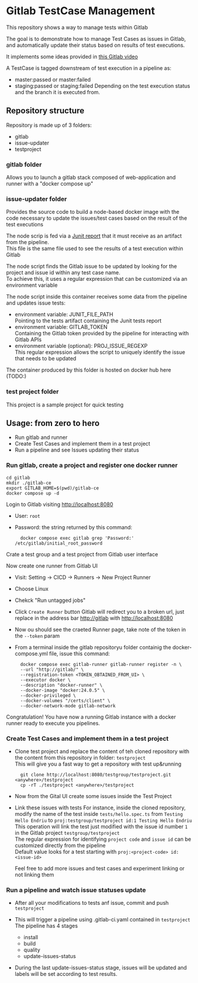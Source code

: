 # Gitlab TestCase Management

This repository shows a way to manage tests within Gitlab

The goal is to demonstrate how to manage Test Cases as issues in Gitlab, and automatically update their status based on results of test executions.

It implements some ideas provided in [this Gitlab video](https://www.youtube.com/watch?v=FPEfR4NrG_w)

A TestCase is tagged downstream of test execution in a pipeline as:

- master:passed or master:failed
- staging:passed or staging:failed
Depending on the test execution status and the branch it is executed from.

## Repository structure

Repository is made up of 3 folders:

- gitlab
- issue-updater
- testproject

### gitlab folder

Allows you to launch a gitlab stack composed of web-application and runner with a "docker compose up"

### issue-updater folder

Provides the source code to build a node-based docker image with the code necessary to update the issues/test cases based on the result of the test executions

The node scrip is fed via a [Junit report](https://docs.gitlab.com/ee/ci/testing/unit_test_reports.html) that it must receive as an artifact from the pipeline.  
This file is the same file used to see the results of a test execution within Gitlab

The node script finds the Gitlab issue to be updated by looking for the project and issue id within any test case name.  
To achieve this, it uses a regular expression that can be customized via an environment variable

The node script inside this container receives some data from the pipeline and updates issue tests:

- environment variable: JUNIT_FILE_PATH  
  Pointing to the tests artifact containing the Junit tests report
- environment variable: GITLAB_TOKEN  
  Containing the Gitlab token provided by the pipeline for interacting with Gitlab APIs
- environment variable (optional): PROJ_ISSUE_REGEXP  
  This regular expression allows the script to uniquely identify the issue that needs to be updated
  
The container produced by this folder is hosted on docker hub here (TODO:)

### test project folder

This project is a sample project for quick testing

## Usage: from zero to hero

- Run gitlab and runner
- Create Test Cases and implement them in a test project
- Run a pipeline and see Issues updating their status

### Run gitlab, create a project and register one docker runner

    cd gitlab
    mkdir ./gitlab-ce
    export GITLAB_HOME=$(pwd)/gitlab-ce 
    docker compose up -d

Login to Gitlab visiting <http://localhost:8080>  

- User: `root`  
- Password: the string returned by this command:  

        docker compose exec gitlab grep 'Password:' /etc/gitlab/initial_root_password

Crate a test group and a test project from Gitlab user interface

Now create one runner from Gitlab UI

- Visit: Setting -> CICD -> Runners -> New Project Runner
- Choose Linux
- Chekck "Run untagged jobs"
- Click `Create Runner` button
  Gitlab will redirect you to a broken url, just replace in the address bar <http://gitlab> with <http://localhost:8080>
- Now ou should see the craeted Runner page, take note of the token in the `--token` param
- From a terminal inside the gitlab repositoryu folder containig the docker-compose.yml file, issue this command:  

        docker compose exec gitlab-runner gitlab-runner register -n \
        --url "http://gitlab/" \
        --registration-token <TOKEN_OBTAINED_FROM_UI> \
        --executor docker \
        --description "docker-runner" \
        --docker-image "docker:24.0.5" \
        --docker-privileged \
        --docker-volumes "/certs/client" \
        --docker-network-mode gitlab-network

Congratulation! You have now a running Gitlab instance with a docker runner ready to execute you pipelines.

### Create Test Cases and implement them in a test project

- Clone test project and replace the content of teh cloned repository with the content from this repository in folder: `testproject`  
  This will give you a fast way to get a repository with test up&running  

        git clone http://localhost:8080/testgroup/testproject.git <anywhere>/testproject
        cp -rT ./testproject <anywhere>/testproject

- Now from the Gital UI create some issues inside the Test Project

- Link these issues with tests
  For instance, inside the cloned repository, modify the name of the test inside `tests/hello.spec.ts` from `Testing Hello Endriu` to `proj:testgroup/testproject id:1 Testing Hello Endriu`  
  This operation will link the test just modified with the issue id number `1` in the Gitlab project `testgroup/testproject`  
  The regular expression for identifying `project code` and `issue id` can be customized directly from the pipeline  
  Default value looks for a test starting with `proj:<project-code> id:<issue-id>`

  Feel free to add more issues and test cases and experiment linking or not linking them

### Run a pipeline and watch issue statuses update

- After all your modifications to tests anf issue, commit and push `testproject`  
  
- This will trigger a pipeline using .gitlab-ci.yaml contained in `testproject`  
  The pipeline has 4 stages
  - install
  - build
  - quality
  - update-issues-status
  
- During the last update-issues-status stage, issues will be updated and labels will be set according to test results.
